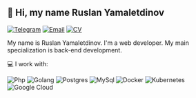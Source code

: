 ## 👋 Hi, my name Ruslan Yamaletdinov
[![Telegram](https://img.shields.io/badge/Telegram-ping-%232CA5E0?style=flat&logo=telegram)](https://t.me/green_tmz)
[![Email](https://img.shields.io/badge/@-green.tmz@yandex.ru-blueviolet?style=flat)](mailto:green.tmz@yandex.ru)
[![CV](https://img.shields.io/badge/CV-hire-success?style=flat)](https://hh.ru/resume/2e565c77ff0d8d845d0039ed1f4c6d44574632)

My name is Ruslan Yamaletdinov. I'm a web developer. My main specialization is back-end development.

💻 I work with:

![Php](https://img.shields.io/badge/php-programming-%234f5b93?style=flat&logo=php)
![Golang](https://img.shields.io/badge/golang-programming-%2300ADD8?style=flat&logo=go)
![Postgres](https://img.shields.io/badge/postgresql-database-%23336791?style=flat&logo=postgresql)
![MySql](https://img.shields.io/badge/mysql-database-%2347A248?style=flat&logo=mysql)
![Docker](https://img.shields.io/badge/docker-containers-%232496ED?style=flat&logo=docker)
![Kubernetes](https://img.shields.io/badge/kubernetes-containers-%23326CE5?style=flat&logo=kubernetes)
![Google Cloud](https://img.shields.io/badge/google-cloud-%234285F4?style=flat&logo=google%20cloud)

<!--
**green-tmz/green-tmz** is a ✨ _special_ ✨ repository because its `README.md` (this file) appears on your GitHub profile.

Here are some ideas to get you started:

- 🔭 I’m currently working on ...
- 🌱 I’m currently learning ...
- 👯 I’m looking to collaborate on ...
- 🤔 I’m looking for help with ...
- 💬 Ask me about ...
- 📫 How to reach me: ...
- 😄 Pronouns: ...
- ⚡ Fun fact: ...
-->
